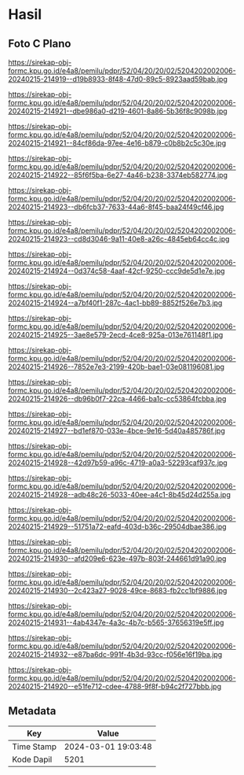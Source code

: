 # Hasil

## Foto C Plano

https://sirekap-obj-formc.kpu.go.id/e4a8/pemilu/pdpr/52/04/20/20/02/5204202002006-20240215-214919--d19b8933-8f48-47d0-89c5-8923aad59bab.jpg

https://sirekap-obj-formc.kpu.go.id/e4a8/pemilu/pdpr/52/04/20/20/02/5204202002006-20240215-214921--dbe986a0-d219-4601-8a86-5b36f8c9098b.jpg

https://sirekap-obj-formc.kpu.go.id/e4a8/pemilu/pdpr/52/04/20/20/02/5204202002006-20240215-214921--84cf86da-97ee-4e16-b879-c0b8b2c5c30e.jpg

https://sirekap-obj-formc.kpu.go.id/e4a8/pemilu/pdpr/52/04/20/20/02/5204202002006-20240215-214922--85f6f5ba-6e27-4a46-b238-3374eb582774.jpg

https://sirekap-obj-formc.kpu.go.id/e4a8/pemilu/pdpr/52/04/20/20/02/5204202002006-20240215-214923--db6fcb37-7633-44a6-8f45-baa24f49cf46.jpg

https://sirekap-obj-formc.kpu.go.id/e4a8/pemilu/pdpr/52/04/20/20/02/5204202002006-20240215-214923--cd8d3046-9a11-40e8-a26c-4845eb64cc4c.jpg

https://sirekap-obj-formc.kpu.go.id/e4a8/pemilu/pdpr/52/04/20/20/02/5204202002006-20240215-214924--0d374c58-4aaf-42cf-9250-ccc9de5d1e7e.jpg

https://sirekap-obj-formc.kpu.go.id/e4a8/pemilu/pdpr/52/04/20/20/02/5204202002006-20240215-214924--a7bf40f1-287c-4ac1-bb89-8852f526e7b3.jpg

https://sirekap-obj-formc.kpu.go.id/e4a8/pemilu/pdpr/52/04/20/20/02/5204202002006-20240215-214925--3ae8e579-2ecd-4ce8-925a-013e761148f1.jpg

https://sirekap-obj-formc.kpu.go.id/e4a8/pemilu/pdpr/52/04/20/20/02/5204202002006-20240215-214926--7852e7e3-2199-420b-bae1-03e081196081.jpg

https://sirekap-obj-formc.kpu.go.id/e4a8/pemilu/pdpr/52/04/20/20/02/5204202002006-20240215-214926--db96b0f7-22ca-4466-ba1c-cc53864fcbba.jpg

https://sirekap-obj-formc.kpu.go.id/e4a8/pemilu/pdpr/52/04/20/20/02/5204202002006-20240215-214927--bd1ef870-033e-4bce-9e16-5d40a485786f.jpg

https://sirekap-obj-formc.kpu.go.id/e4a8/pemilu/pdpr/52/04/20/20/02/5204202002006-20240215-214928--42d97b59-a96c-4719-a0a3-52293caf937c.jpg

https://sirekap-obj-formc.kpu.go.id/e4a8/pemilu/pdpr/52/04/20/20/02/5204202002006-20240215-214928--adb48c26-5033-40ee-a4c1-8b45d24d255a.jpg

https://sirekap-obj-formc.kpu.go.id/e4a8/pemilu/pdpr/52/04/20/20/02/5204202002006-20240215-214929--51751a72-eafd-403d-b36c-29504dbae386.jpg

https://sirekap-obj-formc.kpu.go.id/e4a8/pemilu/pdpr/52/04/20/20/02/5204202002006-20240215-214930--afd209e6-623e-497b-803f-244661d91a90.jpg

https://sirekap-obj-formc.kpu.go.id/e4a8/pemilu/pdpr/52/04/20/20/02/5204202002006-20240215-214930--2c423a27-9028-49ce-8683-fb2cc1bf9886.jpg

https://sirekap-obj-formc.kpu.go.id/e4a8/pemilu/pdpr/52/04/20/20/02/5204202002006-20240215-214931--4ab4347e-4a3c-4b7c-b565-37656319e5ff.jpg

https://sirekap-obj-formc.kpu.go.id/e4a8/pemilu/pdpr/52/04/20/20/02/5204202002006-20240215-214932--e87ba6dc-991f-4b3d-93cc-f056e16f19ba.jpg

https://sirekap-obj-formc.kpu.go.id/e4a8/pemilu/pdpr/52/04/20/20/02/5204202002006-20240215-214920--e51fe712-cdee-4788-9f8f-b94c2f727bbb.jpg


## Metadata

| Key        | Value               |
| ---------- | ------------------- |
| Time Stamp | 2024-03-01 19:03:48 |
| Kode Dapil | 5201                |



